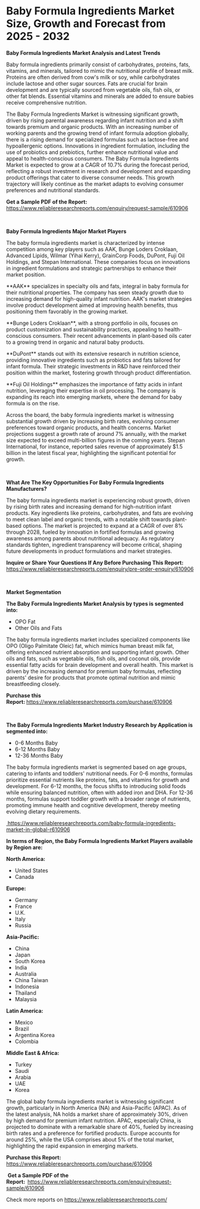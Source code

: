 <p><h1>Baby Formula Ingredients Market Size, Growth and Forecast from 2025 - 2032</h1></p><p><strong>Baby Formula Ingredients Market Analysis and Latest Trends</strong></p>
<p><p>Baby formula ingredients primarily consist of carbohydrates, proteins, fats, vitamins, and minerals, tailored to mimic the nutritional profile of breast milk. Proteins are often derived from cow's milk or soy, while carbohydrates include lactose and other sugar sources. Fats are crucial for brain development and are typically sourced from vegetable oils, fish oils, or other fat blends. Essential vitamins and minerals are added to ensure babies receive comprehensive nutrition.</p><p>The Baby Formula Ingredients Market is witnessing significant growth, driven by rising parental awareness regarding infant nutrition and a shift towards premium and organic products. With an increasing number of working parents and the growing trend of infant formula adoption globally, there is a rising demand for specialized formulas such as lactose-free and hypoallergenic options. Innovations in ingredient formulation, including the use of probiotics and prebiotics, further enhance nutritional value and appeal to health-conscious consumers. The Baby Formula Ingredients Market is expected to grow at a CAGR of 10.7% during the forecast period, reflecting a robust investment in research and development and expanding product offerings that cater to diverse consumer needs. This growth trajectory will likely continue as the market adapts to evolving consumer preferences and nutritional standards.</p></p>
<p><strong>Get a Sample PDF of the Report:&nbsp;</strong> <a href="https://www.reliableresearchreports.com/enquiry/request-sample/610906?utm_campaign=3265&utm_medium=2&utm_source=Github&utm_content=ia&utm_term=23032025&utm_id=baby-formula-ingredients">https://www.reliableresearchreports.com/enquiry/request-sample/610906</a></p>
<p>&nbsp;</p>
<p><strong>Baby Formula Ingredients Major Market Players</strong></p>
<p><p>The baby formula ingredients market is characterized by intense competition among key players such as AAK, Bunge Loders Croklaan, Advanced Lipids, Wilmar (Yihai Kerry), GrainCorp Foods, DuPont, Fuji Oil Holdings, and Stepan International. These companies focus on innovations in ingredient formulations and strategic partnerships to enhance their market position.</p><p>**AAK** specializes in specialty oils and fats, integral in baby formula for their nutritional properties. The company has seen steady growth due to increasing demand for high-quality infant nutrition. AAK's market strategies involve product development aimed at improving health benefits, thus positioning them favorably in the growing market.</p><p>**Bunge Loders Croklaan**, with a strong portfolio in oils, focuses on product customization and sustainability practices, appealing to health-conscious consumers. Their recent advancements in plant-based oils cater to a growing trend in organic and natural baby products.</p><p>**DuPont** stands out with its extensive research in nutrition science, providing innovative ingredients such as probiotics and fats tailored for infant formula. Their strategic investments in R&D have reinforced their position within the market, fostering growth through product differentiation.</p><p>**Fuji Oil Holdings** emphasizes the importance of fatty acids in infant nutrition, leveraging their expertise in oil processing. The company is expanding its reach into emerging markets, where the demand for baby formula is on the rise.</p><p>Across the board, the baby formula ingredients market is witnessing substantial growth driven by increasing birth rates, evolving consumer preferences toward organic products, and health concerns. Market projections suggest a growth rate of around 7% annually, with the market size expected to exceed multi-billion figures in the coming years. Stepan International, for instance, reported sales revenue of approximately $1.5 billion in the latest fiscal year, highlighting the significant potential for growth.</p></p>
<p>&nbsp;</p>
<p><strong>What Are The Key Opportunities For Baby Formula Ingredients Manufacturers?</strong></p>
<p><p>The baby formula ingredients market is experiencing robust growth, driven by rising birth rates and increasing demand for high-nutrition infant products. Key ingredients like proteins, carbohydrates, and fats are evolving to meet clean label and organic trends, with a notable shift towards plant-based options. The market is projected to expand at a CAGR of over 8% through 2028, fueled by innovation in fortified formulas and growing awareness among parents about nutritional adequacy. As regulatory standards tighten, ingredient transparency will become critical, shaping future developments in product formulations and market strategies.</p></p>
<p><strong>Inquire or Share Your Questions If Any Before Purchasing This Report:</strong> <a href="https://www.reliableresearchreports.com/enquiry/pre-order-enquiry/610906?utm_campaign=3265&utm_medium=2&utm_source=Github&utm_content=ia&utm_term=23032025&utm_id=baby-formula-ingredients">https://www.reliableresearchreports.com/enquiry/pre-order-enquiry/610906</a></p>
<p>&nbsp;</p>
<p><strong>Market Segmentation</strong></p>
<p><strong>The Baby Formula Ingredients Market Analysis by types is segmented into:</strong></p>
<p><ul><li>OPO Fat</li><li>Other Oils and Fats</li></ul></p>
<p><p>The baby formula ingredients market includes specialized components like OPO (Oligo Palmitate Oleic) fat, which mimics human breast milk fat, offering enhanced nutrient absorption and supporting infant growth. Other oils and fats, such as vegetable oils, fish oils, and coconut oils, provide essential fatty acids for brain development and overall health. This market is driven by the increasing demand for premium baby formulas, reflecting parents' desire for products that promote optimal nutrition and mimic breastfeeding closely.</p></p>
<p><strong>Purchase this Report:&nbsp;</strong><a href="https://www.reliableresearchreports.com/purchase/610906?utm_campaign=3265&utm_medium=2&utm_source=Github&utm_content=ia&utm_term=23032025&utm_id=baby-formula-ingredients">https://www.reliableresearchreports.com/purchase/610906</a></p>
<p>&nbsp;</p>
<p><strong>The Baby Formula Ingredients Market Industry Research by Application is segmented into:</strong></p>
<p><ul><li>0-6 Months Baby</li><li>6-12 Months Baby</li><li>12-36 Months Baby</li></ul></p>
<p><p>The baby formula ingredients market is segmented based on age groups, catering to infants and toddlers' nutritional needs. For 0-6 months, formulas prioritize essential nutrients like proteins, fats, and vitamins for growth and development. For 6-12 months, the focus shifts to introducing solid foods while ensuring balanced nutrition, often with added iron and DHA. For 12-36 months, formulas support toddler growth with a broader range of nutrients, promoting immune health and cognitive development, thereby meeting evolving dietary requirements.</p></p>
<p><a href="https://www.reliableresearchreports.com/baby-formula-ingredients-market-in-global-r610906?utm_campaign=3265&utm_medium=2&utm_source=Github&utm_content=ia&utm_term=23032025&utm_id=baby-formula-ingredients">&nbsp;https://www.reliableresearchreports.com/baby-formula-ingredients-market-in-global-r610906</a></p>
<p><strong>In terms of Region, the Baby Formula Ingredients Market Players available by Region are:</strong></p>
<p>
    <p> <strong> North America: </strong>
        <ul>
            <li>United States</li>
            <li>Canada</li>
        </ul>
        </p> 
    <p> <strong> Europe: </strong>
        <ul>
            <li>Germany</li>
            <li>France</li>
            <li>U.K.</li>
            <li>Italy</li>
            <li>Russia</li>
        </ul>
        </p> 
    <p> <strong> Asia-Pacific: </strong>
        <ul>
            <li>China</li>
            <li>Japan</li>
            <li>South Korea</li>
            <li>India</li>
            <li>Australia</li>
            <li>China Taiwan</li>
            <li>Indonesia</li>
            <li>Thailand</li>
            <li>Malaysia</li>
        </ul>
        </p> 
    <p> <strong> Latin America: </strong>
        <ul>
            <li>Mexico</li>
            <li>Brazil</li>
            <li>Argentina Korea</li>
            <li>Colombia</li>
        </ul>
        </p> 
    <p> <strong> Middle East & Africa: </strong>
        <ul>
            <li>Turkey</li>
            <li>Saudi</li>
            <li>Arabia</li>
            <li>UAE</li>
            <li>Korea</li>
        </ul>
    </p>
    </p>
<p><p>The global baby formula ingredients market is witnessing significant growth, particularly in North America (NA) and Asia-Pacific (APAC). As of the latest analysis, NA holds a market share of approximately 30%, driven by high demand for premium infant nutrition. APAC, especially China, is projected to dominate with a remarkable share of 40%, fueled by increasing birth rates and a preference for fortified products. Europe accounts for around 25%, while the USA comprises about 5% of the total market, highlighting the rapid expansion in emerging markets.</p></p>
<p><strong>Purchase this Report: </strong><a href="https://www.reliableresearchreports.com/purchase/610906?utm_campaign=3265&utm_medium=2&utm_source=Github&utm_content=ia&utm_term=23032025&utm_id=baby-formula-ingredients">https://www.reliableresearchreports.com/purchase/610906</a></p>
<p>&nbsp;<strong>Get a Sample PDF of the Report:&nbsp;&nbsp;</strong><a href="https://www.reliableresearchreports.com/enquiry/request-sample/610906?utm_campaign=3265&utm_medium=2&utm_source=Github&utm_content=ia&utm_term=23032025&utm_id=baby-formula-ingredients">https://www.reliableresearchreports.com/enquiry/request-sample/610906</a></p>
<p><strong></strong></p>
<p>Check more reports on <a href="https://www.reliableresearchreports.com/?utm_campaign=3265&utm_medium=2&utm_source=Github&utm_content=ia&utm_term=23032025&utm_id=baby-formula-ingredients">https://www.reliableresearchreports.com/</a></p>